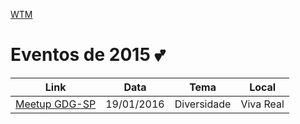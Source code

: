 [WTM](https://raw.githubusercontent.com/wtmsp/meetings/master/banner/logo_wtm.png)

# Eventos de 2015 :two_hearts:

| Link | Data | Tema | Local |
| --- | --- | --- | --- |
| [Meetup GDG-SP](http://www.meetup.com/GDG-SP/events/228358153/) | 19/01/2016  | Diversidade  | Viva Real |
